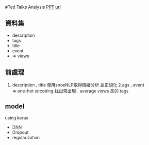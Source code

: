 #Ted Talks Analysis
[PPT url](https://docs.google.com/presentation/d/1uk5HWMCUyM99X_mHZfGgpKgFZo6H4NtKEhA0RYWVkZ8/edit#slide=id.g2dee5522c0_0_134
) 
## 資料集
- description
- tags
- title
- event
- ⇒ views
## 前處理
1. description , title
使用snoeNLP取得情緒分析
並正規化
2.ags , event  
=> one-hot encoding
找出常出現，average views 高的 tags
## model
using keras
- DNN
- Dropout 
- regularization



